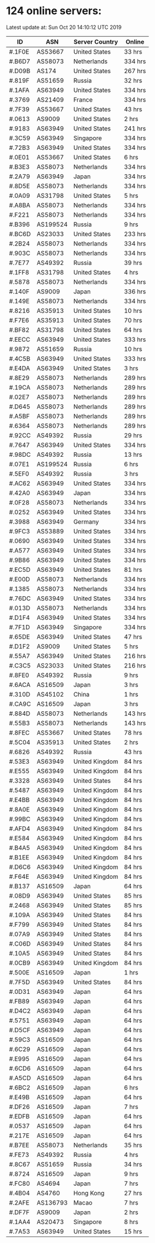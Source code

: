 # 124 online servers:

Latest update at: Sun Oct 20 14:10:12 UTC 2019

| ID | ASN | Server Country | Online |
| -- | --- | -------------- | ------ |
| #.1F0E | AS53667 | United States | 33 hrs |
| #.B6D7 | AS58073 | Netherlands | 334 hrs |
| #.D09B | AS174 | United States | 267 hrs |
| #.819F | AS51659 | Russia | 32 hrs |
| #.1AFA | AS63949 | United States | 334 hrs |
| #.3769 | AS21409 | France | 334 hrs |
| #.7F39 | AS53667 | United States | 43 hrs |
| #.0613 | AS9009 | United States | 2 hrs |
| #.9183 | AS63949 | United States | 241 hrs |
| #.3C59 | AS63949 | Singapore | 334 hrs |
| #.72B3 | AS63949 | United States | 334 hrs |
| #.0E01 | AS53667 | United States | 6 hrs |
| #.B3E3 | AS58073 | Netherlands | 334 hrs |
| #.2A79 | AS63949 | Japan | 334 hrs |
| #.8D5E | AS58073 | Netherlands | 334 hrs |
| #.0A09 | AS31798 | United States | 5 hrs |
| #.A8BA | AS58073 | Netherlands | 334 hrs |
| #.F221 | AS58073 | Netherlands | 334 hrs |
| #.B396 | AS199524 | Russia | 9 hrs |
| #.BC6D | AS23033 | United States | 233 hrs |
| #.2B24 | AS58073 | Netherlands | 334 hrs |
| #.903C | AS58073 | Netherlands | 334 hrs |
| #.7E77 | AS49392 | Russia | 39 hrs |
| #.1FF8 | AS31798 | United States | 4 hrs |
| #.5878 | AS58073 | Netherlands | 334 hrs |
| #.140F | AS9009 | Japan | 336 hrs |
| #.149E | AS58073 | Netherlands | 334 hrs |
| #.8216 | AS35913 | United States | 10 hrs |
| #.F7E6 | AS35913 | United States | 70 hrs |
| #.BF82 | AS31798 | United States | 64 hrs |
| #.EECC | AS63949 | United States | 333 hrs |
| #.9872 | AS51659 | Russia | 10 hrs |
| #.4C5B | AS63949 | United States | 333 hrs |
| #.E4DA | AS63949 | United States | 3 hrs |
| #.8E29 | AS58073 | Netherlands | 289 hrs |
| #.19CA | AS58073 | Netherlands | 289 hrs |
| #.02E7 | AS58073 | Netherlands | 289 hrs |
| #.D645 | AS58073 | Netherlands | 289 hrs |
| #.A5BF | AS58073 | Netherlands | 289 hrs |
| #.6364 | AS58073 | Netherlands | 289 hrs |
| #.92CC | AS49392 | Russia | 29 hrs |
| #.7647 | AS63949 | United States | 334 hrs |
| #.98DC | AS49392 | Russia | 13 hrs |
| #.07E1 | AS199524 | Russia | 6 hrs |
| #.5EF0 | AS49392 | Russia | 3 hrs |
| #.AC62 | AS63949 | United States | 334 hrs |
| #.42A0 | AS63949 | Japan | 334 hrs |
| #.0F28 | AS58073 | Netherlands | 334 hrs |
| #.0252 | AS63949 | United States | 334 hrs |
| #.3988 | AS63949 | Germany | 334 hrs |
| #.9FC3 | AS53889 | United States | 334 hrs |
| #.0690 | AS63949 | United States | 334 hrs |
| #.A577 | AS63949 | United States | 334 hrs |
| #.9B86 | AS63949 | United States | 334 hrs |
| #.EC5D | AS63949 | United States | 81 hrs |
| #.E00D | AS58073 | Netherlands | 334 hrs |
| #.1385 | AS58073 | Netherlands | 334 hrs |
| #.76DC | AS63949 | United States | 334 hrs |
| #.013D | AS58073 | Netherlands | 334 hrs |
| #.D1F4 | AS63949 | United States | 334 hrs |
| #.7F1D | AS63949 | Singapore | 334 hrs |
| #.65DE | AS63949 | United States | 47 hrs |
| #.D1F2 | AS9009 | United States | 5 hrs |
| #.55A7 | AS63949 | United States | 216 hrs |
| #.C3C5 | AS23033 | United States | 216 hrs |
| #.8FE0 | AS49392 | Russia | 9 hrs |
| #.6ACA | AS16509 | Japan | 3 hrs |
| #.310D | AS45102 | China | 1 hrs |
| #.CA9C | AS16509 | Japan | 3 hrs |
| #.884D | AS58073 | Netherlands | 143 hrs |
| #.55B3 | AS58073 | Netherlands | 143 hrs |
| #.8FEC | AS53667 | United States | 78 hrs |
| #.5C04 | AS35913 | United States | 2 hrs |
| #.6826 | AS49392 | Russia | 43 hrs |
| #.53E3 | AS63949 | United Kingdom | 84 hrs |
| #.E555 | AS63949 | United Kingdom | 84 hrs |
| #.3328 | AS63949 | United States | 84 hrs |
| #.5487 | AS63949 | United Kingdom | 84 hrs |
| #.E4BB | AS63949 | United Kingdom | 84 hrs |
| #.8A0E | AS63949 | United Kingdom | 84 hrs |
| #.99BC | AS63949 | United Kingdom | 84 hrs |
| #.AFD4 | AS63949 | United Kingdom | 84 hrs |
| #.E584 | AS63949 | United Kingdom | 84 hrs |
| #.B4A5 | AS63949 | United Kingdom | 84 hrs |
| #.B1EE | AS63949 | United Kingdom | 84 hrs |
| #.D6C6 | AS63949 | United Kingdom | 84 hrs |
| #.F64E | AS63949 | United Kingdom | 84 hrs |
| #.B137 | AS16509 | Japan | 64 hrs |
| #.08D9 | AS63949 | United States | 85 hrs |
| #.2468 | AS63949 | United States | 85 hrs |
| #.109A | AS63949 | United States | 84 hrs |
| #.F799 | AS63949 | United States | 84 hrs |
| #.07A9 | AS63949 | United States | 84 hrs |
| #.C06D | AS63949 | United States | 84 hrs |
| #.10A5 | AS63949 | United States | 84 hrs |
| #.0CB9 | AS63949 | United Kingdom | 84 hrs |
| #.500E | AS16509 | Japan | 1 hrs |
| #.7F5D | AS63949 | United States | 84 hrs |
| #.0D31 | AS63949 | Japan | 64 hrs |
| #.FB89 | AS63949 | Japan | 64 hrs |
| #.D4C2 | AS63949 | Japan | 64 hrs |
| #.5751 | AS63949 | Japan | 64 hrs |
| #.D5CF | AS63949 | Japan | 64 hrs |
| #.59C3 | AS16509 | Japan | 64 hrs |
| #.6C29 | AS16509 | Japan | 64 hrs |
| #.E995 | AS16509 | Japan | 64 hrs |
| #.6CD6 | AS16509 | Japan | 64 hrs |
| #.A5CD | AS16509 | Japan | 64 hrs |
| #.6BC2 | AS16509 | Japan | 6 hrs |
| #.E49B | AS16509 | Japan | 64 hrs |
| #.DF26 | AS16509 | Japan | 7 hrs |
| #.EDFB | AS16509 | Japan | 64 hrs |
| #.0537 | AS16509 | Japan | 64 hrs |
| #.217E | AS16509 | Japan | 64 hrs |
| #.B7EE | AS58073 | Netherlands | 35 hrs |
| #.FE73 | AS49392 | Russia | 4 hrs |
| #.8C67 | AS51659 | Russia | 34 hrs |
| #.8724 | AS16509 | Japan | 9 hrs |
| #.FC80 | AS4694 | Japan | 7 hrs |
| #.4B04 | AS4760 | Hong Kong | 27 hrs |
| #.2AFE | AS136793 | Macao | 7 hrs |
| #.DF7F | AS9009 | Japan | 2 hrs |
| #.1AA4 | AS20473 | Singapore | 8 hrs |
| #.7A53 | AS63949 | United States | 15 hrs |

